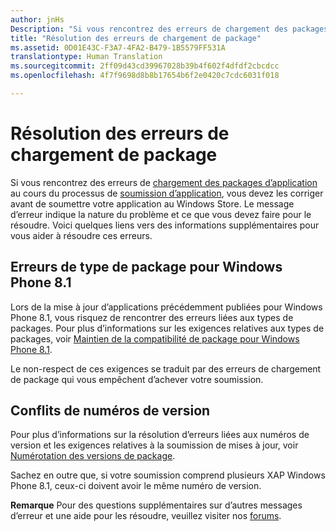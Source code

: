 ```yaml
---
author: jnHs
Description: "Si vous rencontrez des erreurs de chargement des packages d’application au cours du processus de soumission d’application, vous devez les corriger avant de soumettre votre application au Windows Store."
title: "Résolution des erreurs de chargement de package"
ms.assetid: 0D01E43C-F3A7-4FA2-B479-1B5579FF531A
translationtype: Human Translation
ms.sourcegitcommit: 2ff09d43cd39967028b39b4f602f4dfdf2cbcdcc
ms.openlocfilehash: 4f7f9698d8b8b17654b6f2e0420c7cdc6031f018

---
```


# <a name="resolve-package-upload-errors"></a>Résolution des erreurs de chargement de package


Si vous rencontrez des erreurs de [chargement des packages d’application](upload-app-packages.md) au cours du processus de [soumission d’application](app-submissions.md), vous devez les corriger avant de soumettre votre application au Windows Store. Le message d’erreur indique la nature du problème et ce que vous devez faire pour le résoudre. Voici quelques liens vers des informations supplémentaires pour vous aider à résoudre ces erreurs.

## <a name="package-type-errors-for-windows-phone-81"></a>Erreurs de type de package pour Windows Phone 8.1

Lors de la mise à jour d’applications précédemment publiées pour Windows Phone 8.1, vous risquez de rencontrer des erreurs liées aux types de packages. Pour plus d’informations sur les exigences relatives aux types de packages, voir [Maintien de la compatibilité de package pour Windows Phone 8.1](guidance-for-app-package-management.md#maintaining-package-compatibility-for-windows-phone-81).

Le non-respect de ces exigences se traduit par des erreurs de chargement de package qui vous empêchent d’achever votre soumission.

## <a name="version-number-conflicts"></a>Conflits de numéros de version


Pour plus d’informations sur la résolution d’erreurs liées aux numéros de version et les exigences relatives à la soumission de mises à jour, voir [Numérotation des versions de package](package-version-numbering.md).

Sachez en outre que, si votre soumission comprend plusieurs XAP Windows Phone 8.1, ceux-ci doivent avoir le même numéro de version.

**Remarque** Pour des questions supplémentaires sur d’autres messages d’erreur et une aide pour les résoudre, veuillez visiter nos [forums](http://go.microsoft.com/fwlink/p/?LinkId=224196).

 

 

 







<!--HONumber=Dec16_HO1-->


